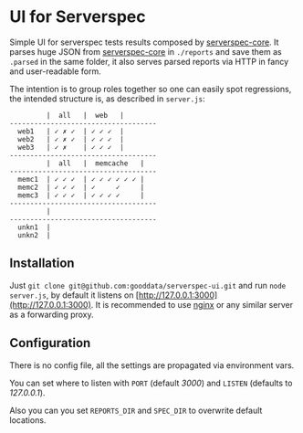 UI for Serverspec
=======
Simple UI for serverspec tests results composed by [serverspec-core](https://github.com/gooddata/serverspec-core). It parses huge JSON from [serverspec-core](https://github.com/gooddata/serverspec-core) in `./reports` and save them as `.parsed` in the same folder, it also serves parsed reports via HTTP in fancy and user-readable form.

The intention is to group roles together so one can easily spot regressions, the intended structure is, as described in `server.js`:

```
         |  all   |  web   |
------------------------------------
  web1   | ✓ ✗ ✓  | ✓ ✓ ✓  |
  web2   | ✓ ✗ ✓  | ✓ ✓ ✓  |
  web3   | ✓ ✗    | ✓ ✓ ✓  |
------------------------------------
         |  all   |  memcache   |
------------------------------------
  memc1  | ✓ ✓ ✓  | ✓ ✓ ✓ ✓ ✓ ✓ |
  memc2  | ✓ ✓ ✓  | ✓     ✓     |
  memc3  | ✓ ✓ ✓  | ✓ ✓ ✓ ✓     |
------------------------------------
         |
------------------------------------
  unkn1  |
  unkn2  |
```

Installation
------------

Just `git clone git@github.com:gooddata/serverspec-ui.git` and run `node server.js`, by default it listens on [http://127.0.0.1:3000](http://127.0.0.1:3000). It is recommended to use [nginx](https://nginx.org) or any similar server as a forwarding proxy.

Configuration
-------------
There is no config file, all the settings are propagated via environment vars.


You can set where to listen with `PORT` (default *3000*) and `LISTEN` (defaults to *127.0.0.1*).

Also you can you set `REPORTS_DIR` and `SPEC_DIR` to overwrite default locations.
